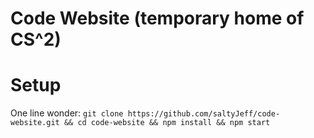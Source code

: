 # Code Website (temporary home of CS^2)
# Setup
One line wonder: `git clone https://github.com/saltyJeff/code-website.git &&
cd code-website &&
npm install &&
npm start`


